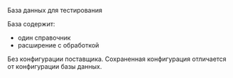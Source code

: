 База данных для тестирования

База содержит:
- один справочник
- расширение с обработкой

Без конфигурации поставщика.
Сохраненная конфигурация отличается от конфигурации базы данных.

